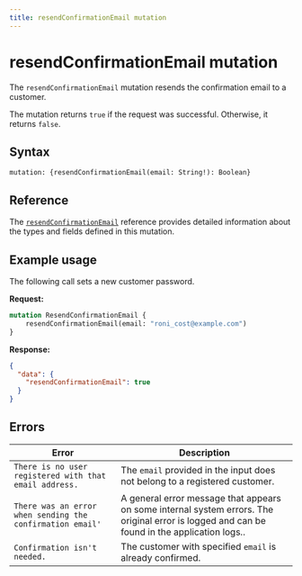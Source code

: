 ```yaml
---
title: resendConfirmationEmail mutation
---
```


# resendConfirmationEmail mutation

The `resendConfirmationEmail` mutation resends the confirmation email to a customer.

The mutation returns `true` if the request was successful. Otherwise, it returns `false`.

<InlineAlert variant="info" slots="text" />

## Syntax

`mutation: {resendConfirmationEmail(email: String!): Boolean}`

## Reference

The [`resendConfirmationEmail`](https://developer.adobe.com/commerce/webapi/graphql-api/index.html#mutation-resendConfirmationEmail) reference provides detailed information about the types and fields defined in this mutation.

## Example usage

The following call sets a new customer password.

**Request:**

```graphql
mutation ResendConfirmationEmail {
    resendConfirmationEmail(email: "roni_cost@example.com")
}
```

**Response:**

```json
{
  "data": {
    "resendConfirmationEmail": true
  }
}
```

## Errors

Error | Description
--- | ---
`There is no user registered with that email address.` | The `email` provided in the input does not belong to a registered customer.
`There was an error when sending the confirmation email'` | A general error message that appears on some internal system errors. The original error is logged and can be found in the application logs..
`Confirmation isn't needed.` | The customer with specified `email` is already confirmed.
